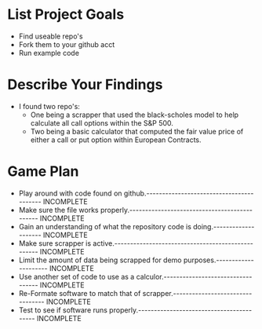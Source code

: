 # List Project Goals
- Find useable repo's 
- Fork them to your github acct 
- Run example code

# Describe Your Findings
- I found two repo's: 
  - One being a scrapper that used the black-scholes model to help calculate all call options within the S&P 500.
  - Two being a basic calculator that computed the fair value price of either a call or put option within European Contracts. 

# Game Plan
- Play around with code found on github.----------------------------------------- INCOMPLETE
- Make sure the file works properly.--------------------------------------------- INCOMPLETE
- Gain an understanding of what the repository code is doing.-------------------- INCOMPLETE 
- Make sure scrapper is active.-------------------------------------------------- INCOMPLETE
- Limit the amount of data being scrapped for demo purposes.--------------------- INCOMPLETE
- Use another set of code to use as a calculor.---------------------------------- INCOMPLETE
- Re-Formate software to match that of scrapper.--------------------------------- INCOMPLETE
- Test to see if software runs properly.----------------------------------------- INCOMPLETE
